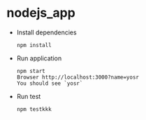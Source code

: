 # nodejs_app

* Install dependencies
  
      npm install
    
* Run application

      npm start
      Browser http://localhost:3000?name=yosr
      You should see `yosr`
    
* Run test
  
      npm testkkk
